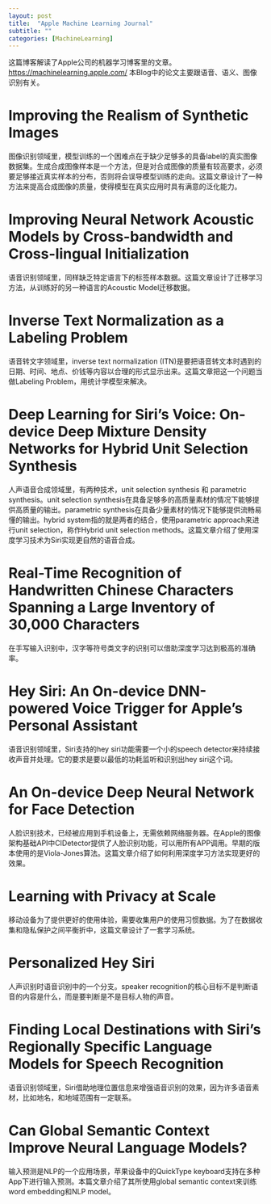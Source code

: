 ```yaml
---
layout: post
title:  "Apple Machine Learning Journal"
subtitle: ""
categories: [MachineLearning]
---
```


这篇博客解读了Apple公司的机器学习博客里的文章。https://machinelearning.apple.com/
本Blog中的论文主要跟语音、语义、图像识别有关。

# Improving the Realism of Synthetic Images

图像识别领域里，模型训练的一个困难点在于缺少足够多的具备label的真实图像数据集。生成合成图像样本是一个方法，但是对合成图像的质量有较高要求，必须要足够接近真实样本的分布，否则将会误导模型训练的走向。这篇文章设计了一种方法来提高合成图像的质量，使得模型在真实应用时具有满意的泛化能力。

# Improving Neural Network Acoustic Models by Cross-bandwidth and Cross-lingual Initialization

语音识别领域里，同样缺乏特定语言下的标签样本数据。这篇文章设计了迁移学习方法，从训练好的另一种语言的Acoustic Model迁移数据。

# Inverse Text Normalization as a Labeling Problem

语音转文字领域里，inverse text normalization (ITN)是要把语音转文本时遇到的日期、时间、地点、价钱等内容以合理的形式显示出来。这篇文章把这一个问题当做Labeling Problem，用统计学模型来解决。

# Deep Learning for Siri’s Voice: On-device Deep Mixture Density Networks for Hybrid Unit Selection Synthesis

人声语音合成领域里，有两种技术，unit selection synthesis 和 parametric synthesis。unit selection synthesis在具备足够多的高质量素材的情况下能够提供高质量的输出。parametric synthesis在具备少量素材的情况下能够提供流畅易懂的输出。hybrid system指的就是两者的结合，使用parametric approach来进行unit selection，称作Hybrid unit selection methods。这篇文章介绍了使用深度学习技术为Siri实现更自然的语音合成。


# Real-Time Recognition of Handwritten Chinese Characters Spanning a Large Inventory of 30,000 Characters

在手写输入识别中，汉字等符号类文字的识别可以借助深度学习达到极高的准确率。

# Hey Siri: An On-device DNN-powered Voice Trigger for Apple’s Personal Assistant

语音识别领域里，Siri支持的hey siri功能需要一个小的speech detector来持续接收声音并处理。它的要求是要以最低的功耗监听和识别出hey siri这个词。

# An On-device Deep Neural Network for Face Detection

人脸识别技术，已经被应用到手机设备上，无需依赖网络服务器。在Apple的图像架构基础API中CIDetector提供了人脸识别功能，可以用所有APP调用。早期的版本使用的是Viola-Jones算法。这篇文章介绍了如何利用深度学习方法实现更好的效果。

# Learning with Privacy at Scale

移动设备为了提供更好的使用体验，需要收集用户的使用习惯数据。为了在数据收集和隐私保护之间平衡折中，这篇文章设计了一套学习系统。

# Personalized Hey Siri

人声识别时语音识别中的一个分支。speaker recognition的核心目标不是判断语音的内容是什么，而是要判断是不是目标人物的声音。

# Finding Local Destinations with Siri’s Regionally Specific Language Models for Speech Recognition

语音识别领域里，Siri借助地理位置信息来增强语音识别的效果，因为许多语音素材，比如地名，和地域范围有一定联系。

# Can Global Semantic Context Improve Neural Language Models?

输入预测是NLP的一个应用场景，苹果设备中的QuickType keyboard支持在多种App下进行输入预测。本篇文章介绍了其所使用global semantic context来训练word embedding和NLP model。